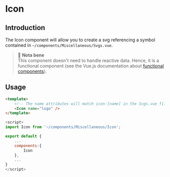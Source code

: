 # Icon

## Introduction

The Icon component will allow you to create a svg referencing a symbol contained in `~/components/Miscellaneous/Svgs.vue`.

> 🚨 **Nota bene**  
> This component doesn't need to handle reactive data. Hence, it is a functional component (see the Vue.js documentation about [functional components](https://vuejs.org/v2/guide/render-function.html#Functional-Components)).

## Usage

```html
<template>
    <!-- The name attributes will match icon-[name] in the Svgs.vue file  -->
    <Icon name="logo" />
</template>
```

```js
<script>
import Icon from '~/components/Miscellaneous/Icon';

export default {
    ...
    components:{
        Icon
    },
    ...
}
</script>
```
